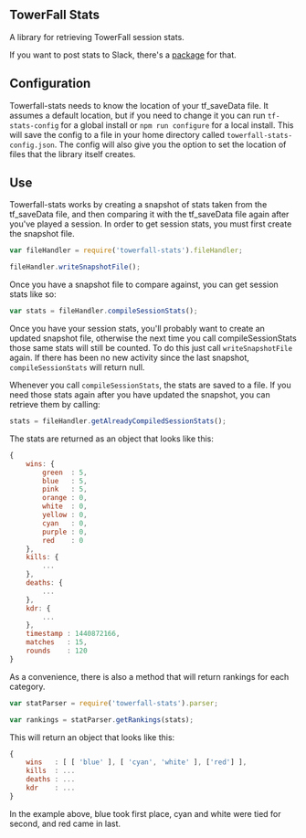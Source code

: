 ## TowerFall Stats

A library for retrieving TowerFall session stats.

If you want to post stats to Slack, there's a [package](https://github.com/zpchavez/towerfall-slack) for that.

## Configuration

Towerfall-stats needs to know the location of your tf_saveData file. It assumes a default
location, but if you need to change it you can run `tf-stats-config` for a global
install or `npm run configure` for a local install. This will save the config to a file
in your home directory called `towerfall-stats-config.json`. The config will also give
you the option to set the location of files that the library itself creates.

## Use

Towerfall-stats works by creating a snapshot of stats taken from the tf_saveData file,
and then comparing it with the tf_saveData file again after you've played a session.
In order to get session stats, you must first create the snapshot file.

```js
var fileHandler = require('towerfall-stats').fileHandler;

fileHandler.writeSnapshotFile();
```

Once you have a snapshot file to compare against, you can get session stats like so:

```js
var stats = fileHandler.compileSessionStats();
```

Once you have your session stats, you'll probably want to create an updated snapshot file,
otherwise the next time you call compileSessionStats those same stats will still be
counted. To do this just call `writeSnapshotFile` again. If there has been no new activity
since the last snapshot, `compileSessionStats` will return null.

Whenever you call `compileSessionStats`, the stats are saved to a file.
If you need those stats again after you have updated the snapshot, you can retrieve
them by calling:

```js
stats = fileHandler.getAlreadyCompiledSessionStats();
```

The stats are returned as an object that looks like this:

```js
{
    wins: {
        green  : 5,
        blue   : 5,
        pink   : 5,
        orange : 0,
        white  : 0,
        yellow : 0,
        cyan   : 0,
        purple : 0,
        red    : 0
    },
    kills: {
        ...
    },
    deaths: {
        ...
    },
    kdr: {
        ...
    },
    timestamp : 1440872166,
    matches   : 15,
    rounds    : 120
}
```

As a convenience, there is also a method that will return rankings for each category.

```js
var statParser = require('towerfall-stats').parser;

var rankings = statParser.getRankings(stats);
```

This will return an object that looks like this:

```js
{
    wins   : [ [ 'blue' ], [ 'cyan', 'white' ], ['red'] ],
    kills  : ...
    deaths : ...
    kdr    : ...
}
```

In the example above, blue took first place, cyan and white were tied for second,
and red came in last.
